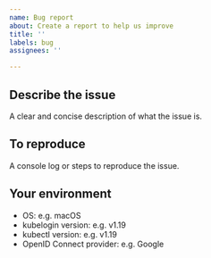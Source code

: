 ```yaml
---
name: Bug report
about: Create a report to help us improve
title: ''
labels: bug
assignees: ''

---
```


## Describe the issue
A clear and concise description of what the issue is.

## To reproduce
A console log or steps to reproduce the issue.

## Your environment
- OS: e.g. macOS
- kubelogin version: e.g. v1.19
- kubectl version: e.g. v1.19
- OpenID Connect provider: e.g. Google
